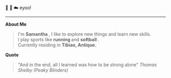 :dizzy: :seedling: :cloud: eyoo!
***
<b> About Me </b>
> I'm <b> Samantha </b>, I like to  explore new things and learn new skills. <br>
> I play sports like <b> running </b> and <b> softball </b>. <br>
> Currently residing in <b> Tibiao, Antique. </b><br>

<b> Quote </b>
> "And in the end, all I learned was how to be strong alone" <i> Thomas Shelby (Peaky Blinders) </i>
